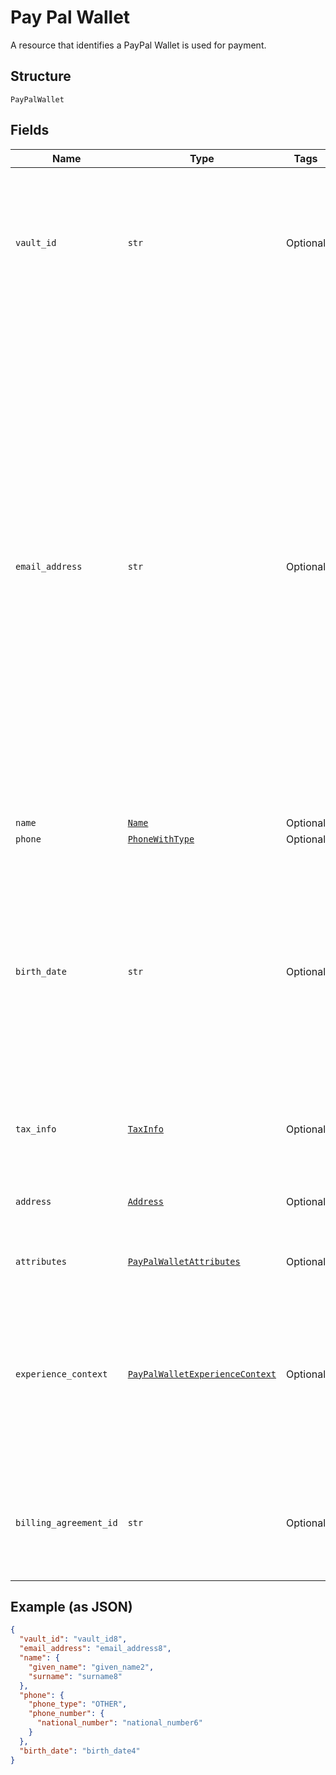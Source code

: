 
# Pay Pal Wallet

A resource that identifies a PayPal Wallet is used for payment.

## Structure

`PayPalWallet`

## Fields

| Name | Type | Tags | Description |
|  --- | --- | --- | --- |
| `vault_id` | `str` | Optional | The PayPal-generated ID for the vaulted payment source. This ID should be stored on the merchant's server so the saved payment source can be used for future transactions.<br>**Constraints**: *Minimum Length*: `1`, *Maximum Length*: `255`, *Pattern*: `^[0-9a-zA-Z_-]+$` |
| `email_address` | `str` | Optional | The internationalized email address.<blockquote><strong>Note:</strong> Up to 64 characters are allowed before and 255 characters are allowed after the <code>@</code> sign. However, the generally accepted maximum length for an email address is 254 characters. The pattern verifies that an unquoted <code>@</code> sign exists.</blockquote><br>**Constraints**: *Minimum Length*: `3`, *Maximum Length*: `254`, *Pattern*: `(?:[a-zA-Z0-9!#$%&'*+/=?^_`{\|}~-]+(?:\.[a-zA-Z0-9!#$%&'*+/=?^_`{\|}~-]+)*\|(?:[\x01-\x08\x0b\x0c\x0e-\x1f\x21\x23-\x5b\x5d-\x7f]\|\[\x01-\x09\x0b\x0c\x0e-\x7f])*")@(?:(?:[a-zA-Z0-9](?:[a-zA-Z0-9-]*[a-zA-Z0-9])?\.)+[a-zA-Z0-9](?:[a-zA-Z0-9-]*[a-zA-Z0-9])?\|\[(?:(?:(2(5[0-5]\|[0-4][0-9])\|1[0-9][0-9]\|[1-9]?[0-9]))\.){3}(?:(2(5[0-5]\|[0-4][0-9])\|1[0-9][0-9]\|[1-9]?[0-9])\|[a-zA-Z0-9-]*[a-zA-Z0-9]:(?:[\x01-\x08\x0b\x0c\x0e-\x1f\x21-\x5a\x53-\x7f]\|\[\x01-\x09\x0b\x0c\x0e-\x7f])+)\])` |
| `name` | [`Name`](../../doc/models/name.md) | Optional | The name of the party. |
| `phone` | [`PhoneWithType`](../../doc/models/phone-with-type.md) | Optional | The phone information. |
| `birth_date` | `str` | Optional | The stand-alone date, in [Internet date and time format](https://tools.ietf.org/html/rfc3339#section-5.6). To represent special legal values, such as a date of birth, you should use dates with no associated time or time-zone data. Whenever possible, use the standard `date_time` type. This regular expression does not validate all dates. For example, February 31 is valid and nothing is known about leap years.<br>**Constraints**: *Minimum Length*: `10`, *Maximum Length*: `10`, *Pattern*: `^[0-9]{4}-(0[1-9]\|1[0-2])-(0[1-9]\|[1-2][0-9]\|3[0-1])$` |
| `tax_info` | [`TaxInfo`](../../doc/models/tax-info.md) | Optional | The tax ID of the customer. The customer is also known as the payer. Both `tax_id` and `tax_id_type` are required. |
| `address` | [`Address`](../../doc/models/address.md) | Optional | The portable international postal address. Maps to [AddressValidationMetadata](https://github.com/googlei18n/libaddressinput/wiki/AddressValidationMetadata) and HTML 5.1 [Autofilling form controls: the autocomplete attribute](https://www.w3.org/TR/html51/sec-forms.html#autofilling-form-controls-the-autocomplete-attribute). |
| `attributes` | [`PayPalWalletAttributes`](../../doc/models/pay-pal-wallet-attributes.md) | Optional | Additional attributes associated with the use of this PayPal Wallet. |
| `experience_context` | [`PayPalWalletExperienceContext`](../../doc/models/pay-pal-wallet-experience-context.md) | Optional | Customizes the payer experience during the approval process for payment with PayPal.<blockquote><strong>Note:</strong> Partners and Marketplaces might configure <code>brand_name</code> and <code>shipping_preference</code> during partner account setup, which overrides the request values.</blockquote> |
| `billing_agreement_id` | `str` | Optional | The PayPal billing agreement ID. References an approved recurring payment for goods or services.<br>**Constraints**: *Minimum Length*: `2`, *Maximum Length*: `128`, *Pattern*: `^[a-zA-Z0-9-]+$` |

## Example (as JSON)

```json
{
  "vault_id": "vault_id8",
  "email_address": "email_address8",
  "name": {
    "given_name": "given_name2",
    "surname": "surname8"
  },
  "phone": {
    "phone_type": "OTHER",
    "phone_number": {
      "national_number": "national_number6"
    }
  },
  "birth_date": "birth_date4"
}
```

